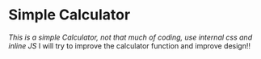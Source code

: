 # Simple Calculator
*This is a simple Calculator, not that much of coding, use internal css and inline JS*
I will try to improve the calculator function and improve design!!
